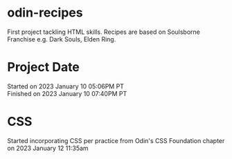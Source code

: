 # odin-recipes
First project tackling HTML skills. Recipes are based on Soulsborne Franchise e.g. Dark Souls, Elden Ring.

# Project Date
Started on 2023 January 10 05:06PM PT
<br /> 
Finished on 2023 January 10 07:40PM PT

# CSS
Started incorporating CSS per practice from Odin's CSS Foundation chapter on  2023 January 12 11:35am